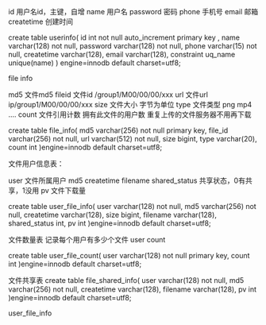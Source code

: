 id 用户名id，主键，自增
name 用户名
password 密码
phone 手机号
email 邮箱
createtime 创建时间


create table userinfo(
	id int not null auto_increment primary key ,
	name varchar(128) not null,
	password varchar(128) not null,
	phone varchar(15) not null,
	createtime varchar(128),
	email varchar(128),
	constraint uq_name unique(name)
) engine=innodb default charset=utf8;

file info

md5 文件md5
fileid 文件id /group1/M00/00/00/xxx
url 文件url ip/group1/M00/00/00/xxx
size 文件大小 字节为单位
type 文件类型 png mp4 ....
count 文件引用计数 拥有此文件的用户数 重复上传的文件服务器不用再下载

create table file_info(
	md5 varchar(256) not null primary key,
	file_id varchar(256) not null,
	url varchar(512) not null,
	size bigint,
	type varchar(20),
	count int
)engine=innodb default charset=utf8;


文件用户信息表：

user 文件所属用户
md5 
createtime
filename
shared_status 共享状态，0有共享，1没用
pv	文件下载量

create table user_file_info(
	user varchar(128) not null,
	md5 varchar(256) not null,
	createtime varchar(128),
	size bigint,
	filename varchar(128),
	shared_status int,
	pv int
)engine=innodb default charset=utf8;

文件数量表
记录每个用户有多少个文件
user 
count 

create table user_file_count(
	user varchar(128) not null primary key,
	count int
)engine=innodb default charset=utf8;

文件共享表
create table file_shared_info(
	user varchar(128) not null,
	md5 varchar(256) not null,
	createtime varchar(128),
	filename varchar(128),
	pv int
)engine=innodb default charset=utf8;















user_file_info






